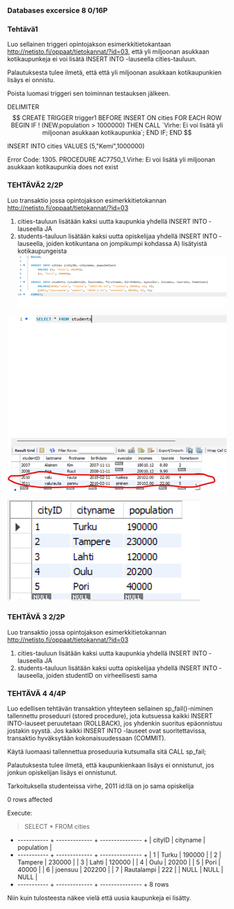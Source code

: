 ### Databases excersice 8 0/16P

### Tehtävä1 

Luo sellainen triggeri opintojakson esimerkkitietokantaan http://netisto.fi/oppaat/tietokannat/?id=03, että yli miljoonan asukkaan kotikaupunkeja ei voi lisätä INSERT INTO -lauseella cities-tauluun.

Palautuksesta tulee ilmetä, että että yli miljoonan asukkaan kotikaupunkien lisäys ei onnistu.

Poista luomasi triggeri sen toiminnan testauksen jälkeen.

DELIMITER $$
CREATE TRIGGER trigger1
	BEFORE INSERT ON cities
    FOR EACH ROW 
BEGIN
	IF ! (NEW.population > 1000000) THEN
		CALL `Virhe: Ei voi lisätä yli miljoonan asukkaan kotikaupunkia`;
	END IF;
END $$

INSERT INTO cities VALUES (5,"Kemi",1000000)

Error Code: 1305. PROCEDURE AC7750_1.Virhe: Ei voi lisätä yli miljoonan asukkaan kotikaupunkia does not exist

### TEHTÄVÄ2 2/2P
Luo transaktio jossa opintojakson esimerkkitietokannan http://netisto.fi/oppaat/tietokannat/?id=03

1) cities-tauluun lisätään kaksi uutta kaupunkia yhdellä INSERT INTO -lauseella JA
2) students-tauluun lisätään kaksi uutta opiskelijaa yhdellä INSERT INTO -lauseella, joiden kotikuntana on jompikumpi kohdassa A) lisätyistä kotikaupungeista
![Harj8_pic1](screenshots/Harj8_pic1.png)

![Harj8_pic2](screenshots/Harj8_pic2.png)

![Harj8_pic3](screenshots/Harj8_pic3.png)
 
 

### TEHTÄVÄ 3 2/2P
Luo transaktio jossa opintojakson esimerkkitietokannan http://netisto.fi/oppaat/tietokannat/?id=03

1) cities-tauluun lisätään kaksi uutta kaupunkia yhdellä INSERT INTO -lauseella JA
2) students-tauluun lisätään kaksi uutta opiskelijaa yhdellä INSERT INTO -lauseella, joiden studentID on virheellisesti sama
 
 
 

### TEHTÄVÄ 4 4/4P

Luo edellisen tehtävän transaktion yhteyteen sellainen sp_fail()-niminen tallennettu proseduuri (stored procedure), jota kutsuessa kaikki INSERT INTO-lauseet peruutetaan (ROLLBACK), jos yhdenkin suoritus epäonnistuu jostakin syystä. Jos kaikki INSERT INTO -lauseet ovat suoritettavissa, transaktio hyväksytään kokonaisuudessaan (COMMIT).

Käytä luomaasi tallennettua proseduuria kutsumalla sitä CALL sp_fail;

Palautuksesta tulee ilmetä, että kaupunkienkaan lisäys ei onnistunut, jos jonkun opiskelijan lisäys ei onnistunut.

 
Tarkoituksella studenteissa virhe, 2011 id:llä on jo sama opiskelija
 
0 rows affected








Execute:
> SELECT * FROM cities

+ ----------- + ------------- + --------------- +
| cityID      | cityname      | population      |
+ ----------- + ------------- + --------------- +
| 1           | Turku         | 190000          |
| 2           | Tampere       | 230000          |
| 3           | Lahti         | 120000          |
| 4           | Oulu          | 20200           |
| 5           | Pori          | 40000           |
| 6           | joensuu       | 202200          |
| 7           | Rautalampi    | 222             |
| NULL        | NULL          | NULL            |
+ ----------- + ------------- + --------------- +
8 rows

Niin kuin tulosteesta näkee vielä että uusia kaupunkeja ei lisätty.


